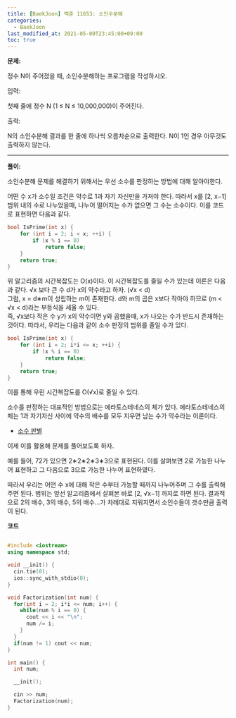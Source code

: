 ```yaml
---
title: [BaekJoon] 백준 11653: 소인수분해
categories: 
  - BaekJoon
last_modified_at: 2021-05-09T23:45:00+09:00
toc: true
---
```


**문제:**

정수 N이 주어졌을 때, 소인수분해하는 프로그램을 작성하시오.<br/>

입력:

첫째 줄에 정수 N (1 ≤ N ≤ 10,000,000)이 주어진다.<br/>

출력:

N의 소인수분해 결과를 한 줄에 하나씩 오름차순으로 출력한다. N이 1인 경우 아무것도 출력하지 않는다.<br/>

---

**풀이:**

소인수분해 문제를 해결하기 위해서는 우선 소수를 판정하는 방법에 대해 알아야한다.<br/>

어떤 수 x가 소수일 조건은 약수로 1과 자기 자신만을 가져야 한다. 따라서 x를 [2, x−1] 범위 내의 수로 나누었을때, 나누어 떨어지는 수가 없으면 그 수는 소수이다. 이를 코드로 표현하면 다음과 같다.<br/>

```cpp
bool IsPrime(int x) {
    for (int i = 2; i < x; ++i) {
        if (x % i == 0)
            return false;
    }
    return true;
}
```

위 알고리즘의 시간복잡도는 O(x)이다. 이 시간복잡도를 줄일 수가 있는데 이론은 다음과 같다. √x 보다 큰 수 d가 x의 약수라고 하자. (√x < d)<br/>
그럼, x = d∗m이 성립하는 m이 존재한다. d와 m의 곱은 x보다 작아야 하므로 (m < √x < d)라는 부등식을 세울 수 있다.<br/>
즉, √x보다 작은 수 y가 x의 약수이면 y와 곱했을때, x가 나오는 수가 반드시 존재하는 것이다.
따라서, 우리는 다음과 같이 소수 판정의 범위를 줄일 수가 있다.<br/>

```cpp
bool IsPrime(int x) {
    for (int i = 2; i*i <= x; ++i) {
        if (x % i == 0)
            return false;
    }
    return true;
}
```

이를 통해 우린 시간복잡도를 O(√x)로 줄일 수 있다.<br/>

소수를 판정하는 대표적인 방법으로는 에라토스테네스의 체가 있다. 에라토스테네스의 체는 1과 자기자신 사이에 약수의 배수를 모두 지우면 남는 수가 약수라는 이론이다.<br/>

* [소수 판별](https://ko.wikipedia.org/wiki/%EC%97%90%EB%9D%BC%ED%86%A0%EC%8A%A4%ED%85%8C%EB%84%A4%EC%8A%A4%EC%9D%98_%EC%B2%B4)<br/>

이제 이를 활용해 문제를 풀어보도록 하자.<br/>

예를 들어, 72가 있으면 2∗2∗2∗3∗3으로 표현된다. 이를 살펴보면 2로 가능한 나누어 표현하고 그 다음으로 3으로 가능한 나누어 표현하였다.<br/>

따라서 우리는 어떤 수 x에 대해 작은 수부터 가능할 때까지 나누어주며 그 수를 출력해주면 된다. 범위는 앞선 알고리즘에서 살펴본 바로 [2, √x−1] 까지로 하면 된다. 결과적으로 2의 배수, 3의 배수, 5의 배수...가 차례대로 지워지면서 소인수들이 갯수만큼 출력이 된다.<br/>

**코드**

```cpp

#include <iostream>
using namespace std;

void __init() {
  cin.tie(0);
  ios::sync_with_stdio(0);
}

void Factorization(int num) {
  for(int i = 2; i*i <= num; i++) {
    while(num % i == 0) {
      cout << i << "\n";
      num /= i;
    }
  }
  if(num != 1) cout << num;
}

int main() {
  int num;

  __init();

  cin >> num;
  Factorization(num);
}
```